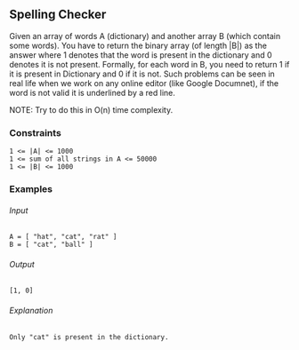 ## Spelling Checker
Given an array of words A (dictionary) and another array B (which contain some words). You have to return the binary array (of length |B|) as the answer where 1 denotes that the word is present in the dictionary and 0 denotes it is not present. Formally, for each word in B, you need to return 1 if it is present in Dictionary and 0 if it is not.
Such problems can be seen in real life when we work on any online editor (like Google Documnet), if the word is not valid it is underlined by a red line.

NOTE: Try to do this in O(n) time complexity.

### Constraints
```
1 <= |A| <= 1000
1 <= sum of all strings in A <= 50000
1 <= |B| <= 1000
```

### Examples
###### Input
```
A = [ "hat", "cat", "rat" ]
B = [ "cat", "ball" ]
```
###### Output
```
[1, 0]
```
###### Explanation
```
Only "cat" is present in the dictionary.
```